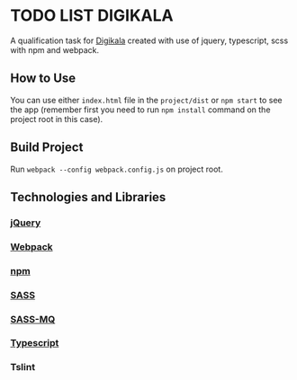 # TODO LIST DIGIKALA

A qualification task for [Digikala](http://www.digikala.com)
created with use of jquery, typescript, scss with npm and webpack.

## How to Use
You can use either `index.html` file in the `project/dist` or `npm start` to see the app (remember first you need to run `npm install` command on the project root in this case).

## Build Project 
Run `webpack --config webpack.config.js` on project root.

## Technologies and Libraries
### [jQuery](https://learn.jquery.com/)
### [Webpack](https://webpack.js.org/)
### [npm](https://npmjs.com)
### [SASS](https://sass-lang.com) 
### [SASS-MQ](https://github.com/sass-mq/sass-mq)
### [Typescript](https://www.typescriptlang.org/)
### Tslint


